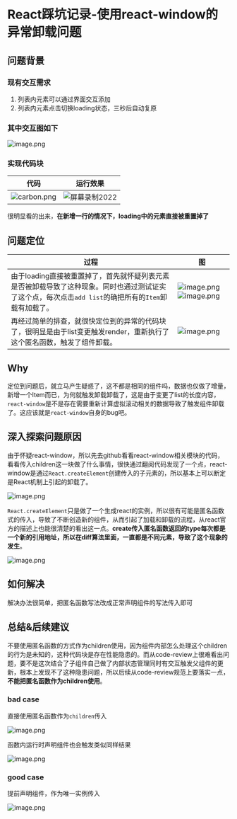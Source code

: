 # React踩坑记录-使用react-window的异常卸载问题

## 问题背景

### 现有交互需求

1. 列表内元素可以通过界面交互添加
2. 列表内元素点击切换loading状态，三秒后自动复原

### 其中交互图如下

![image.png](../../assets/2022/1031/01.png)

### 实现代码块

| 代码                                         | 运行效果                                       |
| -------------------------------------------- | ---------------------------------------------- |
| ![carbon.png](../../assets/2022/1031/02.png) | ![屏幕录制2022](../../assets/2022/1031/01.gif) |

很明显看的出来，**在新增一行的情况下，loading中的元素直接被重置掉了**

## 问题定位

| 过程                                                                                                                                                  | 图                                                                                     |
| ----------------------------------------------------------------------------------------------------------------------------------------------------- | -------------------------------------------------------------------------------------- |
| 由于loading直接被重置掉了，首先就怀疑列表元素是否被卸载导致了这种现象。同时也通过测试证实了这个点，每次点击`add list`的确把所有的`Item`卸载有加载了。 | ![image.png](../../assets/2022/1031/03.png)![image.png](../../assets/2022/1031/04.png) |
| 再经过简单的排查，就很快定位到的异常的代码块了，很明显是由于list变更触发render，重新执行了这个匿名函数，触发了组件卸载。                              | ![image.png](../../assets/2022/1031/05.png)                                            |

## Why

定位到问题后，就立马产生疑惑了，这不都是相同的组件吗，数据也仅做了增量，新增一个Item而已，为何就触发卸载卸载了，这是由于变更了list的长度内容，`react-window`是不是存在需要重新计算虚拟滚动相关的数据导致了触发组件卸载了。这应该就是`react-window`自身的bug吧。

## 深入探索问题原因

由于怀疑react-window，所以先去github看看react-window相关模块的代码，看看传入children这一块做了什么事情，很快通过翻阅代码发现了一个点，react-window是通过`React.createElement`创建传入的子元素的，所以基本上可以断定是React机制上引起的卸载了。

![image.png](../../assets/2022/1031/06.png)

`React.createElement`只是做了一个生成react的实例，所以很有可能是匿名函数式的传入，导致了不断创造新的组件，从而引起了加载和卸载的流程，从react官方的描述上也能很清楚的看出这一点。**create传入匿名函数返回的type每次都是一个新的引用地址，所以在diff算法里面，一直都是不同元素，导致了这个现象的发生**。

![image.png](../../assets/2022/1031/07.png)

## 如何解决

解决办法很简单，把匿名函数写法改成正常声明组件的写法传入即可

## 总结&后续建议

不要使用匿名函数的方式作为children使用，因为组件内部怎么处理这个children的行为是未知的，这种代码块是存在性能隐患的。而从code-review上很难看出问题，要不是这次结合了子组件自己做了内部状态管理同时有交互触发父组件的更新，根本上发现不了这种隐患问题，所以后续从code-review规范上要落实一点，**不能把匿名函数作为children使用**。

### bad case

直接使用匿名函数作为`children`传入

![image.png](../../assets/2022/1031/08.png)

函数内运行时声明组件也会触发类似同样结果

![image.png](../../assets/2022/1031/09.png)

### good case

提前声明组件，作为唯一实例传入

![image.png](../../assets/2022/1031/10.png)

